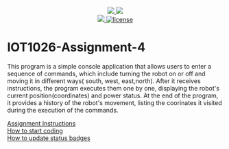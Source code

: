 <p align="center">
	<a href="https://github.com/Dabebe100/IOT1026-Assignment-4/actions/workflows/ci.yml">
    <img src="https://github.com/Dabebe100/IOT1026-Assignment-4/actions/workflows/ci.yml/badge.svg"/>
    </a>
	<a href="https://github.com/Dabebe100/IOT1026-Assignment-4/actions/workflows/formatting.yml">
    <img src="https://github.com/Dabebe100/IOT1026-Assignment-4/actions/workflows/formatting.yml/badge.svg"/>
	<br/>
    <a href="https://codecov.io/gh/Dabebe100/IOT1026-Assignment-4" > 
    <img src="https://codecov.io/gh/Dabebe100/IOT1026-Assignment-4/branch/main/graph/badge.svg?token=JS0857X5JD"/> 
	<img title="MIT License" alt="license" src="https://img.shields.io/badge/license-MIT-informational?style=flat-square">	
    </a>
</p>

# IOT1026-Assignment-4

This program is a simple console application that allows users to enter a sequence of commands, which include turning the robot on or off and moving it in different ways( south, west, east,north). After it receives instructions, the program executes them one by one, displaying the robot's current position(coordinates) and power status. At the end of the program, it provides a history of the robot's movement, listing the coorinates it visited during the execution of the commands.

[Assignment Instructions](docs/instructions.md)  
[How to start coding](docs/how-to-use.md)  
[How to update status badges](docs/how-to-update-badges.md)
